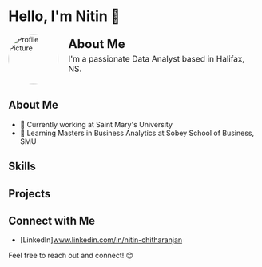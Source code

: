 # Hello, I'm Nitin 👋

<div style="display: flex; align-items: center;">
  <img src="profile_picture.jpg" alt="Profile Picture" width="100" height="100" style="border-radius: 50%; margin-right: 20px;">
  <div>
    <p style="font-size: 24px; font-weight: bold; margin: 0;">About Me</p>
    <p style="font-size: 16px; margin-top: 5px;">I'm a passionate Data Analyst based in Halifax, NS.</p>
  </div>
</div>

## About Me
- 💼 Currently working at Saint Mary's University
- 🌱 Learning Masters in Business Analytics at Sobey School of Business, SMU


## Skills


## Projects


## Connect with Me
- [LinkedIn]www.linkedin.com/in/nitin-chitharanjan

Feel free to reach out and connect! 😊
